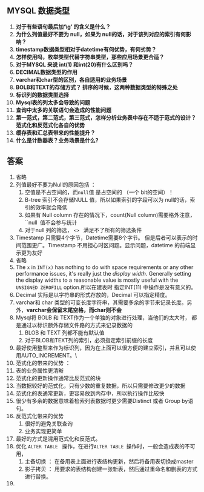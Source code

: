 ## MYSQL 数据类型

1. **对于有些语句最后加‘\g’ 的含义是什么？**
2. **为什么列值最好不要为 null，如果为 null的话，对于该列对应的索引有何影响？**
3. **timestamp数据类型相对于datetime有何优势，有何劣势？**
4. **怎样使用吗，枚举类型代替字符串类型，那些应用场景更合适？**
5. **对于MYSQL 来说 int(1) 和int(20)有什么区别吗？**
6. **DECIMAL数据类型的作用**
7. **varchar和char型的区别，各自适用的业务场景**
8. **BOLB和TEXT的存储方式？ 排序的时候，这两种数据类型的特殊之处**
9. **标识列的数据类型选择**
10. **Mysql表的列太多会导致的问题**
11. **查询中太多的关联语句会造成的性能问题**
12. **第一范式，第二范式，第三范式，怎样分析业务表中存在不适于范式的设计？范式化和反范式化各自的优势**
13. **缓存表和汇总表带来的性能提升？**
14. **什么是计数器表？业务场景是什么?**



## 答案

1. 省略
2. 列值最好不要为Null的原因包括 ： 
   1.  空值是不占空间的，而`null`值 是占空间的 （一个 bit的空间）！
   2.  B-tree 索引不会存储NULL 值，所以如果索引的字段可以为 null的话，索引的效率就会降低
   3.  如果有 Null column 存在的情况下，count(Null column)需要格外注意，``null` `值不会参与统计 
   4.  对于null 列的筛选， `<> ` 满足不了所有的筛选条件
3. Timestamp 只需要4个字节，Datetime需要8个字节。 但是后者可以表示的时间范围更广。Timestamp 不用担心时区问题。显示问题，datetime 的前端显示更为友好
4. 省略
5. The `x` in `INT(x)` has nothing to do with space requirements or any other performance issues, it's really just the *display width*. Generally setting the display widths to a reasonable value is mostly useful with the `UNSIGNED ZEROFILL` option.所以在建表时 指定INT(11) 中操作是没有意义的。
6. Decimal 实际是以字符串的形式存放的，Decimal 可以指定精度。
7. varchar和 char 类型的可变长度字符串，其需要多余的字节来记录长度。另外，**varchar会保留末尾空格，而char则不会**
8. Mysql将 BOLB 和 TEXT作为一个单独的对象进行处理，当他们的太大时， 都是通过以标识额外存储文件路的方式来记录数据的
   1. BLOB 和 TEXT 列都不能有默认值
   2. 对于BLOB和TEXT列的索引，必须指定索引前缀的长度
9. 最好使用整型来作为标识列，因为在上面可以很方便的建立索引，并且可以使用AUTO_INCREMENT。\
10. 范式化的带来的优势 ：
   1. 表的业务属性更清晰
   2. 范式化的更新操作通常比反范式的块
   3. 当数据较好的范式化，只有少数的重复数据，所以只需要修改更少的数据
   4. 范式化的表通常更新，更容易放到内存中，所以执行操作比较快
   5. 很少有多余的数据意味着检索列表数据时更少需要Distinct 或者 Group by语句。
11. 反范式化带来的优势
    1. 很好的避免关联查询
    2. 业务实现更简单
12. 最好的方式是混用范式化和反范式。
13. 优化 `ALTER TABLE ` 操作，在进行`ALTER TABLE `操作时，一般会造成表的不可用，
    1. 主备切换 ： 在备用表上面进行表结构更新，然后将备用表切换成master
    2. 影子拷贝 ： 用要求的表结构创建一张新表，然后通过重命名和删表的方式进行替换。
14. 